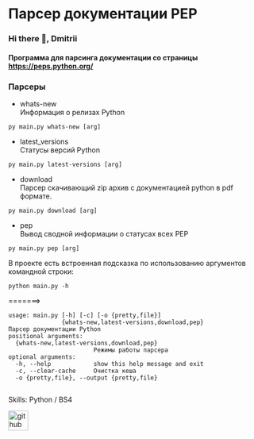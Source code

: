 # Парсер документации PEP
### Hi there 👋, Dmitrii

#### Программа для парсинга документации со страницы https://peps.python.org/

### Парсеры
- whats-new   
Информация о релизах Python
```
py main.py whats-new [arg]
```
- latest_versions   
Статусы версий Python
```
py main.py latest-versions [arg]
```
- download   
Парсер скачивающий zip архив с документацией python в pdf формате.
```
py main.py download [arg]
```
- pep   
Вывод сводной информации о статусах всех PEP
```
py main.py pep [arg]
```
В проекте есть встроенная подсказка по использованию аргументов командной строки:
```
python main.py -h
```
=======>
```
usage: main.py [-h] [-c] [-o {pretty,file}]
               {whats-new,latest-versions,download,pep}
Парсер документации Python
positional arguments:
  {whats-new,latest-versions,download,pep}
                        Режимы работы парсера
optional arguments:
  -h, --help            show this help message and exit
  -c, --clear-cache     Очистка кеша
  -o {pretty,file}, --output {pretty,file}
     
```
Skills: Python / BS4

[<img src='https://cdn.jsdelivr.net/npm/simple-icons@3.0.1/icons/github.svg' alt='github' height='40'>](https://github.com/xrito)  
